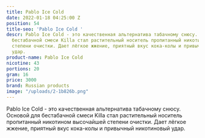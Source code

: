 ```yaml
---
title: Pablo Ice Cold
date: 2022-01-18 04:25:00 Z
position: 54
title-seo: 'Pablo Ice Cold '
descr: Pablo Ice Cold - это качественная альтернатива табачному снюсу. Основой для
  бестабачной смеси Killa стал растительный носитель пропитанный никотином высочайшей
  степени очистки. Дает лёгкое жжение, приятный вкус кока-колы и привычный никотиновый
  удар.
product-name: Pablo Ice Cold
nicotine: 43
portions: 20
gram: 16
price: 3000
brand: Russian products
image: "/uploads/2-1b826b.png"
---
```


Pablo Ice Cold - это качественная альтернатива табачному снюсу. Основой для бестабачной смеси Killa стал растительный носитель пропитанный никотином высочайшей степени очистки. Дает лёгкое жжение, приятный вкус кока-колы и привычный никотиновый удар.